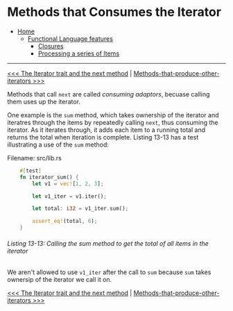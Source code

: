 # Methods that Consumes the Iterator

- [Home](../../README.md)
    - [Functional Language features](../README.md)
        - [Closures](../101-closures-anonymous-functions-that-capture-their-environment/README.md)
        - [Processing a series of Items](../102-processing-a-series-of-items-with-iterators/README.md)

----------

[<<< The Iterator trait and the next method](101-the-iterator-trait-and-the-next-method.md) | [Methods-that-produce-other-iterators >>>](103-methods-that-produce-other-iterators.md)

Methods that call `next` are called *consuming adaptors*, becuase calling them uses up the iterator.

One example is the `sum` method, which takes ownership of the iterator and iteratres through the items by repeatedly calling `next`, thus consuming the iterator. As it iterates through, it adds each item to a running total and returns the total when iteration is complete. Listing 13-13 has a test illustrating a use of the `sum` method:

Filename: src/lib.rs

```rs
    #[test]
    fn iterator_sum() {
        let v1 = vec![1, 2, 3];

        let v1_iter = v1.iter();

        let total: i32 = v1_iter.sum();

        assert_eq!(total, 6);
    }

```

###### Listing 13-13: Calling the sum method to get the total of all items in the iterator

We aren't allowed to use `v1_iter` after the call to `sum` because `sum` takes ownersip of the iterator we call it on.

[<<< The Iterator trait and the next method](101-the-iterator-trait-and-the-next-method.md) | [Methods-that-produce-other-iterators >>>](103-methods-that-produce-other-iterators.md)